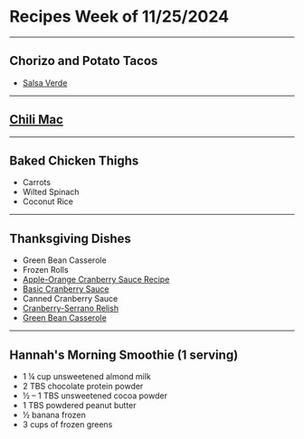 # Recipes Week of 11/25/2024

---

## Chorizo and Potato Tacos
- [Salsa Verde](./salsaVerde.md)

---

## [Chili Mac](./onePotChiliMac.md)

---

## Baked Chicken Thighs

- Carrots
- Wilted Spinach
- Coconut Rice

---

## Thanksgiving Dishes

- Green Bean Casserole
- Frozen Rolls
- [Apple-Orange Cranberry Sauce Recipe](https://www.seriouseats.com/apple-orange-cranberry-sauce-recipe?print)
- [Basic Cranberry Sauce](https://www.seriouseats.com/the-food-lab-thanksgiving-special-the-worlds-easiest-cranberry-sauce?print)
- Canned Cranberry Sauce
- [Cranberry-Serrano Relish](https://www.foodnetwork.com/recipes/bobby-flay/cranberry-serrano-relish-recipe-2109232)
- [Green Bean Casserole](https://www.thepioneerwoman.com/food-cooking/recipes/a11889/green-bean-casserole/)

---

## Hannah's Morning Smoothie (1 serving)

- 1 ¼ cup unsweetened almond milk
- 2 TBS chocolate protein powder
- ½ – 1 TBS unsweetened cocoa powder
- 1 TBS powdered peanut butter
- ½ banana frozen
- 3 cups of frozen greens